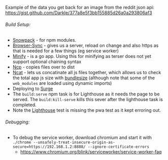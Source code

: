 Example of the data you get back for an image from the reddit json api: https://gist.github.com/Darkle/377a8e5f3bb155885d26a0a293806af3

###### Build Setup:

* [Snowpack](https://www.snowpack.dev/) - for npm modules.
* [Browser-Sync](https://browsersync.io/docs/command-line) - gives us a server, reload on change and also https as that is needed for a few things (eg service worker)
* [Minify](https://github.com/tdewolff/minify/blob/master/cmd/minify/README.md) - is a go app. Using this for minifying as terser does not yet support optional chaining syntax
* [Ncp](https://github.com/AvianFlu/ncp) - copies files over to dist
* [Ncat](https://github.com/pvdlg/ncat) - lets us concatinate all js files together, which allows us to check the total app js size with [bundlesize](https://github.com/siddharthkp/bundlesize) (although note that some of the `web_modules` are loaded using dynamic imports)
* Deploying to [Surge](https://surge.sh/)
* The `build:serve` npm task is for Lighthouse as it needs the page to be served. The `build:kill-serve` kills this sever after the lighthouse task is completed.
* Note the [Lighthouse](https://github.com/GoogleChrome/lighthouse) test is missing the pwa test as it kept erroring out.



###### Debugging:
* To debug the service worker, download chromium and start it with `./chrome --unsafely-treat-insecure-origin-as-secure=https://192.168.1.2:8888/ --ignore-certificate-errors `
    * https://www.chromium.org/blink/serviceworker/service-worker-faq
